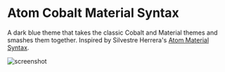 # Atom Cobalt Material Syntax

A dark blue theme that takes the classic Cobalt and Material themes and smashes them together. Inspired by Silvestre Herrera's [Atom Material Syntax](https://github.com/silvestreh/atom-material-syntax).

![screenshot](https://i.imgur.com/8PZEnLo.png?1)
